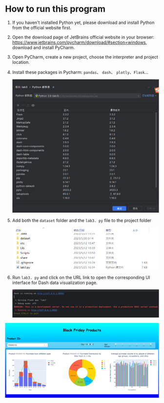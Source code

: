 # How to run this program

1. If you haven't installed Python yet, please download and install Python from the official website first.

2. Open the download page of JetBrains official website in your browser: https://www.jetbrains.com/pycharm/download/#section=windows, download and install PyCharm.

3. Open PyCharm, create a new project, choose the interpreter and project location.

4. Install these packages in Pycharm:  `pandas`、 `dash`、 `plotly`、`Flask`...

   ![data1](../images/data1.png)

5. Add both the `dataset` folder and the `lab3. py` file to the project folder

   ![data2](../images/data2.png)

6. Run `lab3. py` and click on the URL link to open the corresponding UI interface for Dash data visualization page.

   ![data3](../images/data3.png)

![data4](../images/data4.png)